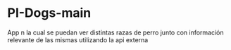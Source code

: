 # PI-Dogs-main
App n la cual se puedan ver distintas razas de perro junto con información relevante de las mismas utilizando la api externa
